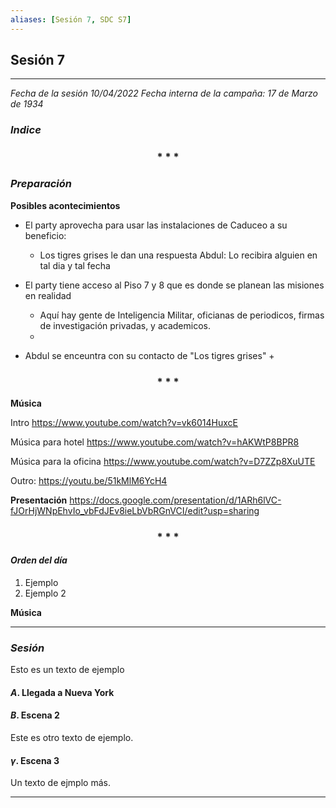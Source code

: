 ```yaml
---
aliases: [Sesión 7, SDC S7]
---
```



## Sesión 7
---

_Fecha de la sesión 10/04/2022_
_Fecha interna de la campaña: 17 de Marzo de 1934_

### _Indice_

<div align='center'>
   <h3> * * * </h3>
</div>

### _Preparación_

**Posibles acontecimientos**
+ El party aprovecha para usar las instalaciones de Caduceo a su beneficio:
	+ Los tigres grises le dan una respuesta Abdul: Lo recibira alguien en tal dia y tal fecha

+ El party tiene acceso al Piso 7 y 8 que es donde se planean las misiones en realidad
	+ Aquí hay gente de Inteligencia Militar, oficianas de periodicos, firmas de investigación privadas, y academicos.
	+ 

+ Abdul se enceuntra con su contacto de "Los tigres grises"
	+ 

<div align='center'>
   <h3> * * * </h3>
</div>

**Música**

Intro
<https://www.youtube.com/watch?v=vk6014HuxcE>

Música para hotel
<https://www.youtube.com/watch?v=hAKWtP8BPR8>

Música para la oficina
<https://www.youtube.com/watch?v=D7ZZp8XuUTE>

Outro:
<https://youtu.be/51kMlM6YcH4>

**Presentación**
https://docs.google.com/presentation/d/1ARh6lVC-fJOrHjWNpEhvIo_vbFdJEv8ieLbVbRGnVCI/edit?usp=sharing


<div align='center'>
   <h3> * * * </h3>
</div>

#### _Orden del día_

1. Ejemplo
2. Ejemplo 2


**Música**


---

### _Sesión_

Esto es un texto de ejemplo


#### $A$. Llegada a Nueva York 


#### $B$. Escena 2

Este es otro texto de ejemplo.


#### $\gamma$. Escena 3

Un texto de ejmplo más.


---


 
 